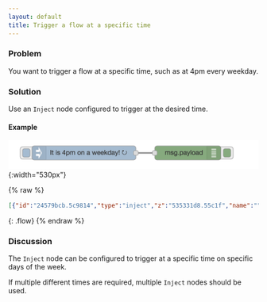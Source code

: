 ```yaml
---
layout: default
title: Trigger a flow at a specific time
---
```


### Problem

You want to trigger a flow at a specific time, such as at 4pm every weekday.

### Solution

Use an <code class="node">Inject</code> node configured to trigger at the desired
time.

#### Example

![](/images/basic/trigger-at-time.png){:width="530px"}

{% raw %}
~~~json
[{"id":"24579bcb.5c9814","type":"inject","z":"535331d8.55c1f","name":"","topic":"","payload":"It is 4pm on a weekday!","payloadType":"str","repeat":"","crontab":"00 16 * * 1,2,3,4,5","once":false,"x":190,"y":660,"wires":[["145b508a.f3325f"]]},{"id":"145b508a.f3325f","type":"debug","z":"535331d8.55c1f","name":"","active":true,"console":"false","complete":"false","x":410,"y":660,"wires":[]}]
~~~
{: .flow}
{% endraw %}

### Discussion

The <code class="node">Inject</code> node can be configured to trigger at a specific
time on specific days of the week.

If multiple different times are required, multiple <code class="node">Inject</code>
nodes should be used.
